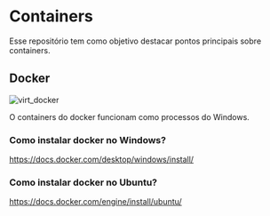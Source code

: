 # Containers

Esse repositório tem como objetivo destacar pontos principais sobre containers.

## Docker

![virt_docker](https://user-images.githubusercontent.com/41132563/154765115-020bac2d-6701-491c-b638-4f2c8c6c6020.png)

O containers do docker funcionam como processos do Windows.

### Como instalar docker no Windows? 

https://docs.docker.com/desktop/windows/install/

### Como instalar docker no Ubuntu?

https://docs.docker.com/engine/install/ubuntu/
